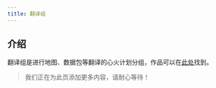 ```yaml
---
title: 翻译组
---
```


## 介绍

翻译组是进行地图、数据包等翻译的心火计划分组，作品可以在[此处](works/translate)找到。

> 我们正在为此页添加更多内容，请耐心等待！